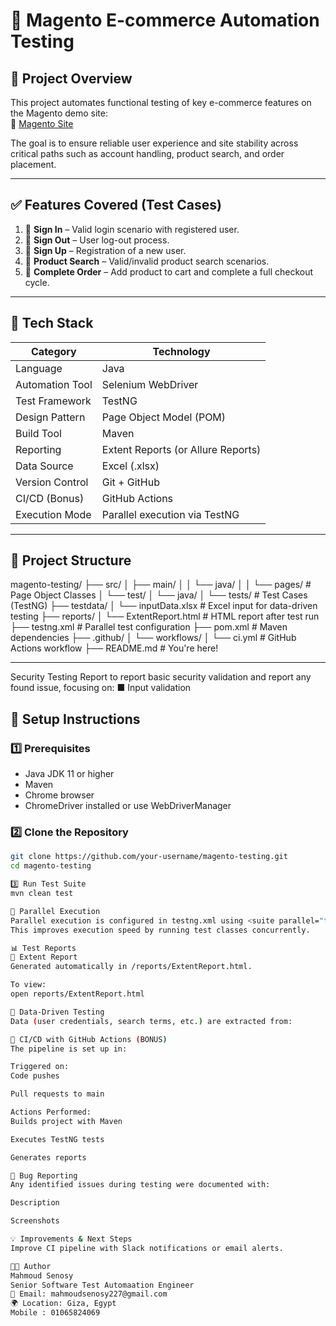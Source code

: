 # 🛒 Magento E-commerce Automation Testing

## 📌 Project Overview

This project automates functional testing of key e-commerce features on the Magento demo site:  
🔗 [Magento Site](https://magento.softwaretestingboard.com/men/tops-men/hoodies-and-sweatshirts-men.html)

The goal is to ensure reliable user experience and site stability across critical paths such as account handling, product search, and order placement.

---

## ✅ Features Covered (Test Cases)

1. 🔐 **Sign In** – Valid login scenario with registered user.
2. 🚪 **Sign Out** – User log-out process.
3. 📝 **Sign Up** – Registration of a new user.
4. 🔎 **Product Search** – Valid/invalid product search scenarios.
5. 🛒 **Complete Order** – Add product to cart and complete a full checkout cycle.

---

## 🧪 Tech Stack

| Category              | Technology                        |
|-----------------------|------------------------------------|
| Language              | Java                               |
| Automation Tool       | Selenium WebDriver                 |
| Test Framework        | TestNG                             |
| Design Pattern        | Page Object Model (POM)            |
| Build Tool            | Maven                              |
| Reporting             | Extent Reports (or Allure Reports) |
| Data Source           | Excel (.xlsx)                      |
| Version Control       | Git + GitHub                       |
| CI/CD (Bonus)         | GitHub Actions                     |
| Execution Mode        | Parallel execution via TestNG      |

---

## 📁 Project Structure

magento-testing/ ├── src/ │ ├── main/ │ │ └── java/ │ │ └── pages/ # Page Object Classes │ └── test/ │ └── java/ │ └── tests/ # Test Cases (TestNG) ├── testdata/ │ └── inputData.xlsx # Excel input for data-driven testing ├── reports/ │ └── ExtentReport.html # HTML report after test run ├── testng.xml # Parallel test configuration ├── pom.xml # Maven dependencies ├── .github/ │ └── workflows/ │ └── ci.yml # GitHub Actions workflow ├── README.md # You're here!

---

Security Testing Report  to report basic security validation and report any found issue, focusing on:
■ Input validation


## 🧰 Setup Instructions

### 1️⃣ Prerequisites

- Java JDK 11 or higher
- Maven
- Chrome browser
- ChromeDriver installed or use WebDriverManager

### 2️⃣ Clone the Repository

```bash
git clone https://github.com/your-username/magento-testing.git
cd magento-testing

3️⃣ Run Test Suite
mvn clean test

🔁 Parallel Execution
Parallel execution is configured in testng.xml using <suite parallel="tests" thread-count="3">.
This improves execution speed by running test classes concurrently.

📊 Test Reports
📘 Extent Report
Generated automatically in /reports/ExtentReport.html.

To view:
open reports/ExtentReport.html

📖 Data-Driven Testing
Data (user credentials, search terms, etc.) are extracted from:

🧪 CI/CD with GitHub Actions (BONUS)
The pipeline is set up in:

Triggered on:
Code pushes

Pull requests to main

Actions Performed:
Builds project with Maven

Executes TestNG tests

Generates reports

🐞 Bug Reporting
Any identified issues during testing were documented with:

Description

Screenshots

💡 Improvements & Next Steps
Improve CI pipeline with Slack notifications or email alerts.

👨‍💻 Author
Mahmoud Senosy
Senior Software Test Automaation Engineer
📧 Email: mahmoudsenosy227@gmail.com
🌍 Location: Giza, Egypt
Mobile : 01065824069